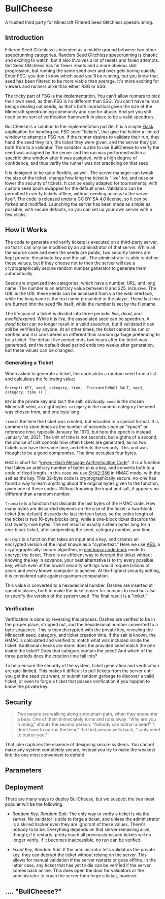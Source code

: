 # BullCheese
A trusted third party for Minecraft Filtered Seed Glitchless speedrunning.

## Introduction

Filtered Seed Glitchless is intended as a middle ground between two other speedrunning categories. Random Seed Glitchless speedrunning is chaotic and exciting to watch, but it also involves a lot of resets and failed attempts. Set Seed Glitchless has far fewer resets and a more obvious skill progression, but running the same seed over and over gets boring quickly. Enter FSG: you don't know which seed you'll be running, but you know that seed has been filtered to be more viable than average. It's more exciting for viewers and runners alike than either RSG or SSG.

The tricky part of FSG is the implementation. You can't allow runners to pick their own seed, as then FSG is no different than SSG. You can't have human beings dealing out seeds, as that's both impractical given the size of the Minecraft speedrunning community and ripe for abuse. And yet you still need some sort of verification framework in place to be a valid speedrun.

BullCheese is a solution to the implementation puzzle. It is a simple [Flask](https://flask.palletsprojects.com/en/1.1.x/) application for handing out FSG seed "tickets", that give the holder a limited window to attempt a FSG run. If the runner desires to validate their run, they hand the seed they ran, the ticket they were given, and the server they got both from to a validator. The validator is able to use BullCheese to verify the seed was assigned by the server and the run was performed within a specific time window after it was assigned, with a high degree of confidence, and thus verify the runner was not practicing on that seed.

It is designed to be quite flexible, as well. The server manager can tweak the size of the ticket, change how long the ticket is "live" for, and raise or lower the security of tickets. It can be easily adapted for tournaments, with custom seed pools swapped for the default ones. Validators can be permitted to verify tickets offline, without needing access to the server itself. The code is released under a [CC BY-SA 4.0](https://creativecommons.org/licenses/by-sa/4.0/) license, so it can be forked and modified. Launching the server has been made as simple as possible, with secure defaults, so you can set up your own server with a few clicks.

## How it Works

The code to generate and verify tickets is executed on a third-party server, so that it can only be modified by an administrator of that server. While all the source code and even the seeds are public, two security tokens are kept private: the private key and the salt. The administrator is able to define these values, but if they choose not to then the server will use a cryptographically secure random number generator to generate them automatically.

Seeds are organized into categories, which have a number, URL, and long name. The number is an arbitrary value between 0 and 225, inclusive. The URL is the URL these seeds can be accessed from via the web interface, while the long name is the text name presented to the player. These last two are burned into the seed file itself, while the number is set by the filename.

The lifespan of a ticket is divided into three periods: *live*, *dead*, and *invalid/expired*. While it is *live*, the associated seed can be speedrun. A *dead* ticket can no longer result in a valid speedrun, but if validated it can still be verified by anyone. At all other times, the ticket cannot be run or verified and it is considered no different than random garbage pretending to be a ticket. The default live period ends two hours after the ticket was generated, and the default dead period ends two weeks after generation, but these values can be changed.

### Generating a Ticket

When asked to generate a ticket, the code picks a random seed from a list and calculates the following value:

```
Encrypt( KEY, seed, category, time,  Truncate(HMAC( SALT, seed, category, time )) )
```

`KEY` is the private key and `SALT` the salt, obviously. `seed` is the chosen Minecraft seed, as eight bytes. `category` is the numeric category the seed was chosen from, and one byte long.

`time` is the time the ticket was created, but encoded in a special format. It is common to store times as the number of seconds since an "epoch" or reference time, typically January 1st 1970, but here the epoch is instead January 1st, 2021. The unit of time is not seconds, but eighths of a second; the choice of unit controls how often tickets are generated, as no two tickets can have the same time, and effects the security. This unit was thought to be a good compromise. The time occupies four bytes.

`HMAC` is short for "[keyed-Hash Message Authentication Code](https://en.wikipedia.org/wiki/HMAC)". It is a function that takes an arbitrary number of bytes plus a key, and converts both to a code of fixed length. In this case we use [SHA2-256](https://en.wikipedia.org/wiki/SHA-2) in HMAC mode, with the salt as the key. This 32-byte code is cryptographically secure: no-one has found a way to learn anything about the original bytes given to the function, given one of these codes. Without knowing the input and salt, it appears no different than a random number.

`Truncate` is a function that discards the last bytes of the HMAC code. How many bytes are discarded depends on the size of the ticket: a two-block ticket (the default) discards the last thirteen bytes, so the entire length of the ticket is two 16-byte blocks long, while a one-block ticket discards the last twenty-nine bytes. The net result is exactly sixteen bytes long for a one-block ticket, after prepending the seed, category number, and time.

`Encrypt` is a function that takes an input and a key, and creates an encrypted version of the input known as a "cyphertext." Here we use [AES](https://en.wikipedia.org/wiki/Advanced_Encryption_Standard), a cryptographically-secure algorithm, in [electronic code book](https://en.wikipedia.org/wiki/Block_cipher_mode_of_operation#ECB) mode to encrypt the ticket. There is no efficient way to decrypt the ticket without knowing the key in advance; your best alternative is to try every possible key, which even at the lowest security settings would require billions of years and every known computer to acheive. At the highest security setting, it is considered safe against quantum computation.

This value is converted to a hexadecimal number. Dashes are inserted at specific places, both to make the ticket easier for humans to read but also to specify the version of the system used. The final result is a "ticket."

### Verification

Verification is done by reversing this process. Dashes are verified to be in the proper place, stripped out, and the hexadecimal number converted to a byte sequence. This is then decrypted with the private key, revealing the Minecraft seed, category, and ticket creation time. If the salt is known, the HMAC is calculated and verified to match what was included inside the ticket. Additional checks are done: does the provided seed match the one inside the ticket? Does that category contain the seed? And which of the three periods does the creation time fall into?

To help ensure the security of the system, ticket generation and verification are rate-limited. This makes it difficult to pull tickets from the server until you get the seed you want, or submit random garbage to discover a valid ticket, or even to forge a ticket that passes verification if you happen to know the private key.

## Security

> Two people are walking along a mountain path, when they encounter a bear. One of them immediately turns and runs away. "Why are you running," shouts the second person. "Nobody can outrun a bear!" "I don't have to outrun the bear," the first person yells back, "I only need to outrun you!"

That joke captures the essence of designing secure systems. You cannot make any system completely secure, instead you try to make the weakest link the one most convenient to defend.

## Parameters

## Deployment

There are many ways to deploy BullCheese, but we suspect the two most popular will be the following:

* *Random Key, Random Salt*: The only way to verify a ticket is via the server. No validator is able to forge a ticket, and unless the administrator is a skilled hacker even they are ignorant of these values. There's nobody to bribe. Everything depends on that server remaining alive, though; if it restarts, pretty much all previously-issued tickets will no longer verify. If it becomes inaccessible, no run can be verified.

* *Fixed Key, Random Salt*: If the administrator tells validators the private key, they can decrypt the ticket without relying on the server. This allows for manual validation if the server restarts or goes offline. In the latter case, any ticket that has yet to die can be verified if the server comes back online. This does open the door for validators or the administrator to crash the server then forge a ticket, however.


## .... "BullCheese?"
